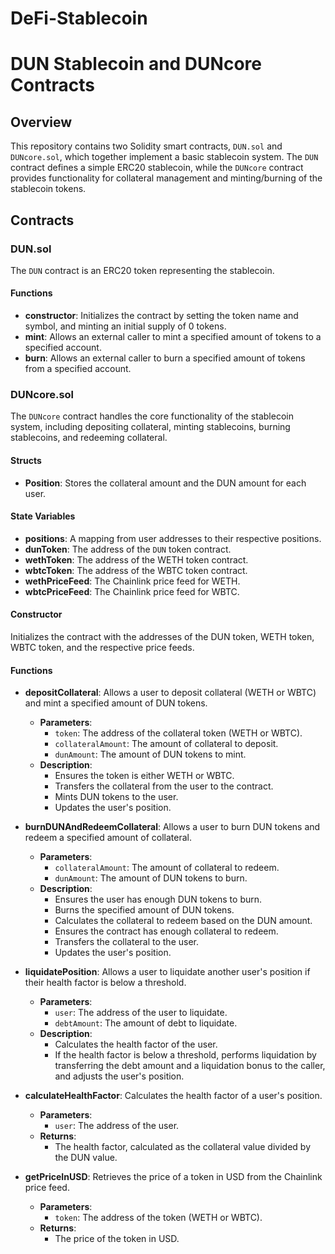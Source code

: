 # DeFi-Stablecoin

# DUN Stablecoin and DUNcore Contracts

## Overview

This repository contains two Solidity smart contracts, `DUN.sol` and `DUNcore.sol`, which together implement a basic stablecoin system. The `DUN` contract defines a simple ERC20 stablecoin, while the `DUNcore` contract provides functionality for collateral management and minting/burning of the stablecoin tokens.

## Contracts

### DUN.sol

The `DUN` contract is an ERC20 token representing the stablecoin.

#### Functions

- **constructor**: Initializes the contract by setting the token name and symbol, and minting an initial supply of 0 tokens.
- **mint**: Allows an external caller to mint a specified amount of tokens to a specified account.
- **burn**: Allows an external caller to burn a specified amount of tokens from a specified account.

### DUNcore.sol

The `DUNcore` contract handles the core functionality of the stablecoin system, including depositing collateral, minting stablecoins, burning stablecoins, and redeeming collateral.

#### Structs

- **Position**: Stores the collateral amount and the DUN amount for each user.

#### State Variables

- **positions**: A mapping from user addresses to their respective positions.
- **dunToken**: The address of the `DUN` token contract.
- **wethToken**: The address of the WETH token contract.
- **wbtcToken**: The address of the WBTC token contract.
- **wethPriceFeed**: The Chainlink price feed for WETH.
- **wbtcPriceFeed**: The Chainlink price feed for WBTC.

#### Constructor

Initializes the contract with the addresses of the DUN token, WETH token, WBTC token, and the respective price feeds.

#### Functions

- **depositCollateral**: Allows a user to deposit collateral (WETH or WBTC) and mint a specified amount of DUN tokens.

  - **Parameters**:
    - `token`: The address of the collateral token (WETH or WBTC).
    - `collateralAmount`: The amount of collateral to deposit.
    - `dunAmount`: The amount of DUN tokens to mint.
  - **Description**:
    - Ensures the token is either WETH or WBTC.
    - Transfers the collateral from the user to the contract.
    - Mints DUN tokens to the user.
    - Updates the user's position.

- **burnDUNAndRedeemCollateral**: Allows a user to burn DUN tokens and redeem a specified amount of collateral.

  - **Parameters**:
    - `collateralAmount`: The amount of collateral to redeem.
    - `dunAmount`: The amount of DUN tokens to burn.
  - **Description**:
    - Ensures the user has enough DUN tokens to burn.
    - Burns the specified amount of DUN tokens.
    - Calculates the collateral to redeem based on the DUN amount.
    - Ensures the contract has enough collateral to redeem.
    - Transfers the collateral to the user.
    - Updates the user's position.

- **liquidatePosition**: Allows a user to liquidate another user's position if their health factor is below a threshold.

  - **Parameters**:
    - `user`: The address of the user to liquidate.
    - `debtAmount`: The amount of debt to liquidate.
  - **Description**:
    - Calculates the health factor of the user.
    - If the health factor is below a threshold, performs liquidation by transferring the debt amount and a liquidation bonus to the caller, and adjusts the user's position.

- **calculateHealthFactor**: Calculates the health factor of a user's position.

  - **Parameters**:
    - `user`: The address of the user.
  - **Returns**:
    - The health factor, calculated as the collateral value divided by the DUN value.

- **getPriceInUSD**: Retrieves the price of a token in USD from the Chainlink price feed.
  - **Parameters**:
    - `token`: The address of the token (WETH or WBTC).
  - **Returns**:
    - The price of the token in USD.
  
